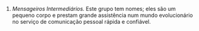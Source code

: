﻿1. *Mensageiros Intermediários.* Este grupo tem nomes; eles são um pequeno corpo e prestam grande assistência num mundo evolucionário no serviço de comunicação pessoal rápida e confiável.
